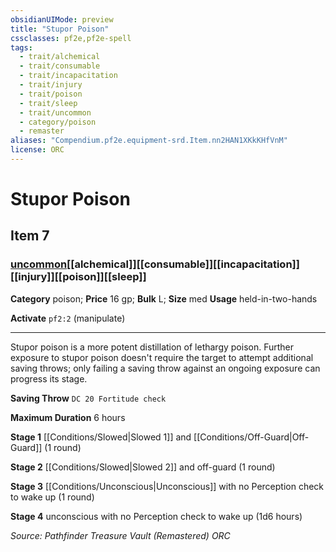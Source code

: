 ```yaml
---
obsidianUIMode: preview
title: "Stupor Poison"
cssclasses: pf2e,pf2e-spell
tags:
  - trait/alchemical
  - trait/consumable
  - trait/incapacitation
  - trait/injury
  - trait/poison
  - trait/sleep
  - trait/uncommon
  - category/poison
  - remaster
aliases: "Compendium.pf2e.equipment-srd.Item.nn2HAN1XKkKHfVnM"
license: ORC
---
```

# Stupor Poison
## Item 7
### [uncommon](uncommon "Uncommon Rarity Trait")[[alchemical]][[consumable]][[incapacitation]][[injury]][[poison]][[sleep]]

**Category** poison; 
**Price** 16 gp; 
**Bulk** L; **Size** med
**Usage** held-in-two-hands

**Activate** `pf2:2` (manipulate)

* * *

Stupor poison is a more potent distillation of lethargy poison. Further exposure to stupor poison doesn't require the target to attempt additional saving throws; only failing a saving throw against an ongoing exposure can progress its stage.

**Saving Throw** `DC 20 Fortitude check`

**Maximum Duration** 6 hours

**Stage 1** [[Conditions/Slowed|Slowed 1]] and [[Conditions/Off-Guard|Off-Guard]] (1 round)

**Stage 2** [[Conditions/Slowed|Slowed 2]] and off-guard (1 round)

**Stage 3** [[Conditions/Unconscious|Unconscious]] with no Perception check to wake up (1 round)

**Stage 4** unconscious with no Perception check to wake up (1d6 hours)

*Source: Pathfinder Treasure Vault (Remastered)*
*ORC*